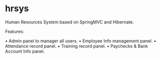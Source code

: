 # hrsys

Human Resources System based on SpringMVC and Hibernate.

Features: 

• Admin panel to manager all users.
• Employee Info management panel.
• Attendance record panel.
• Training record panel.
• Paychecks & Bank Account Info panel.
